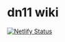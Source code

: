 # dn11 wiki

[![Netlify Status](https://api.netlify.com/api/v1/badges/7bb5001b-172a-4488-9d97-4a53eb92e960/deploy-status)](https://app.netlify.com/sites/dn11/deploys)
